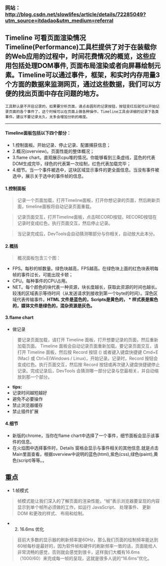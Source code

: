 ### 网站：http://blog.csdn.net/slowlifes/article/details/72285049?utm_source=itdadao&utm_medium=referral
**Timeline 可看页面渲染情况**
**Timeline(Performance)工具栏提供了对于在装载你的Web应用的过程中，时间花费情况的概览，这些应用包括处理DOM事件, 页面布局渲染或者向屏幕绘制元素。Timeline可以通过事件，框架，和实时内存用量3个方面的数据来监测网页，通过这些数据，我们可以方便的找出页面中存在问题的地方。**
---
    工具默认是不开启记录的，如果要分析页面，请点击圆形的记录按钮，按钮变红后就可以开始记录页面的各个事件了，这个时候可以在页面上做各种操作，Timeline工具会详细的记录下各类事件。建议不要记录太久，太多会增加分析的难度。
---
#### Timeline面板包括以下四个部分：
- 1.控制面板。开始记录、停止记录、配置捕获信息；
- 2.概况(overview)。页面性能的整体概况；
- 3.flame chart。直观展示cpu堆的情况。你能够看到三条虚线，蓝色的代表DOM生成完毕，绿色的代表第一次绘制，红色代表加载完毕；
- 4.细节。当一个事件被选中，这块区域显示事件的更全面信息。当没有事件被选中，展示关于选中的事件帧的信息。

#### 1.控制面板
>记录一个页面加载，打开Timeline面板，打开你想记录的页面，然后刷新页面，timeline面板将自动记录页面重载。

>记录页面交互，打开Timeline面板，点击RECORD按钮，RECORD按钮在记录时变成红色，执行页面交互，然后停止记录。

>当记录完成后，DevTools会自动猜测哪部分与你相关，自动放大此本分。
#### 2.概括
>概况面板包含三个图：
- FPS。每秒的帧数量。绿色块越高，FPS越高。在绿色块上面的红色块表明每帧的事件过长，可能出现卡顿；
- CPU。每种事件的CPU占用。
- NET。每个颜色的块代表一种资源，块长度越长，获取此资源的时间也越长。较浅的区域表示等待时间（从发送请求到接收到第一个byte的时间）。深色区域代表传输事件。**HTML 文件是蓝色的，Scripts是黄色的， * 样式表是紫色的，媒体文件是绿色的，混杂资源是灰色。**
#### 3.flame chart
- 做记录
>要记录页面加载，请打开 Timeline 面板，打开想要记录的页面，然后重新加载页面。 Timeline 面板会自动记录页面重新加载。要记录页面交互，请打开 Timeline 面板，然后按 Record 按钮 () 或者键入键盘快捷键 Cmd+E (Mac) 或 Ctrl+E(Windows / Linux)，开始记录。记录时，Record 按钮会变成红色。执行页面交互，然后按 Record 按钮或再次键入键盘快捷键停止记录。完成记录后，DevTools 会猜测哪一部分记录与您最相关，并自动缩放到那一个部分。

- **tips:**
- 记录时间越短越好
- 避免不必要操作
- 禁止浏览器缓存
- 禁止插件扩展
#### 4.细节
- 新版的chrome，当你在flame chart中选择了一个事件，细节面板会显示该事件的信息。
- 在火焰图中选择事件时，Details 窗格会显示与事件相关的其他信息.就是点击 Main里面查看，根据overview中说明的蓝色(html),紫色(css),绿色(paint),黄色(script)等等。。
## 重点
- 1.帧模式
>帧模式能让我们深入的了解页面的渲染性能，“帧”表示浏览器要呈现的内容显示到单个帧所必须做的工作，如运行 JavaScript、 处理事件、 更新 DOM 和更改的样式、 布局和绘制。
- 2. 16.6ms 优化
>目前大多数的显示器的刷新频率是60Hz，那么我们页面的绘制频率能达到60帧每秒是最好的，因为软件帧和硬件的刷新频率一致的话，页面能给人非常流畅的感觉，否则就会感觉到很卡，这样我们大概有16.6ms（1000/60）来完成每一帧的呈现，这就是很多人说的“16.6ms”优化。
